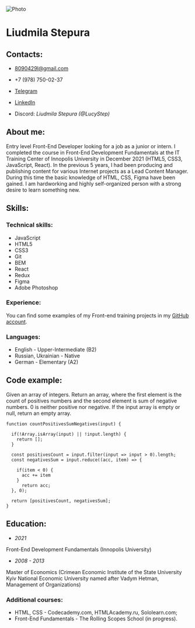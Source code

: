 ![Photo](https://i.postimg.cc/ZngLCG9y/photo-1.png)

# Liudmila Stepura

## Contacts:

* 8090429l@gmail.com

* +7 (978) 750-02-37

* [Telegram](https://t.me/lucy_step)

* [LinkedIn](https://www.linkedin.com/in/liudmila-stepura-6a565a22b/)

* Discord: *Liudmila Stepura (@LucyStep)* 

## About me:

Entry level Front-End Developer looking for a job as a junior or intern.
I completed the course in Front-End Development Fundamentals at the IT Training Center of Innopolis University in December 2021 (HTML5, CSS3, JavaScript, React).
In the previous 5 years, I had been producing and publishing content for various Internet projects as a Lead Content Manager. During this time the basic knowledge of HTML, CSS, Figma have been gained.
I am hardworking and highly self-organized person with a strong desire to learn something new.

## Skills:

### Technical skills:

* JavaScript
* HTML5
* CSS3
* Git
* BEM
* React
* Redux
* Figma
* Adobe Photoshop

### Experience:

You can find some examples of my Front-end training projects in my [GitHub account](https://github.com/LucyStep).

### Languages:

* English - Upper-Intermediate (B2)
* Russian, Ukrainian - Native
* German - Elementary (A2)

## Code example:

Given an array of integers. Return an array, where the first element is the count of positives numbers and the second element is sum of negative numbers. 0 is neither positive nor negative.
If the input array is empty or null, return an empty array.

```
function countPositivesSumNegatives(input) {

  if(!Array.isArray(input) || !input.length) {
    return [];
  }

  const positivesCount = input.filter(input => input > 0).length;
  const negativesSum = input.reduce((acc, item) => {

    if(item < 0) {
      acc += item
    }
      return acc;
  }, 0);

  return [positivesCount, negativesSum];
}
```

## Education:

* *2021*

Front-End Development Fundamentals (Innopolis University)

* *2008 - 2013*

Master of Economics (Crimean Economic Institute of the State University Kyiv National Economic University named after Vadym Hetman, Management of Organizations)

### **Additional courses:**
* HTML, CSS - Codecademy.com, HTMLAcademy.ru, Sololearn.com;
* Front-End Fundamentals - The Rolling Scopes School (in progress).